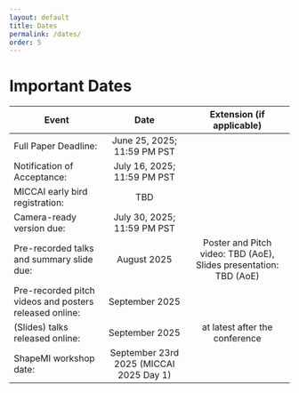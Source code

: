 ```yaml
---
layout: default
title: Dates
permalink: /dates/
order: 5
---
```

# Important Dates

| Event | Date | Extension (if applicable) |
|---|:---:|:---:|
| Full Paper Deadline: | June 25, 2025; 11:59 PM PST |  |
| Notification of Acceptance: | July 16, 2025; 11:59 PM PST |  |
| MICCAI early bird registration: |  TBD | |
| Camera-ready version due: | July 30, 2025; 11:59 PM PST | |
| Pre-recorded talks and summary slide due: | August 2025 | Poster and Pitch video: TBD (AoE), Slides presentation: TBD (AoE) |
| Pre-recorded pitch videos and posters released online: | September 2025 |  |
| (Slides) talks released online: | September 2025 | at latest after the conference |
| ShapeMI workshop date: | September 23rd 2025 (MICCAI 2025 Day 1)  | |


<!--
| Event | Date | Extension (if applicable) |
|---|:---:|:---:|
| Full Paper Deadline: | ~~June 21, 2024; 11:59 PM PST~~ | June 29, 2024; 11:59 PM PST |
| Notification of Acceptance: | ~~July 15, 2024; 11:59 PM PST~~ | July 25, 2024; 11:59 PM PST |
| MICCAI early bird registration: |  ~~August 2024~~ | Till August 25, 2024|
| Camera-ready version due: | ~~August 2024; 11:59 PM PST~~ | August 30, 2024; 11.59 PM PST|
| Pre-recorded talks and summary slide due: | ~~September 2024~~ | Poster and Pitch video: October 1, 2024 (AoE), Slides presentation: October 3, 2024 (AoE) |
| Pre-recorded pitch videos and posters released online: | ~~September 2024~~ | October 3, 2024 (AoE) |
| (Slides) talks released online: | ~~September 2024~~ | at latest after the conference |
| ShapeMI workshop date: | October 6th 2024 (MICCAI 2024 Day 1)  | |
-->
